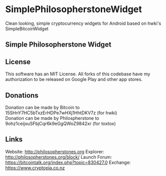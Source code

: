 # SimplePhilosopherstoneWidget

Clean looking, simple cryptocurrency widgets for Android based on hwki's SimpleBitcoinWidget


## Simple Philosopherstone Widget

<!-- <a href='https://play.google.com/store/apps/details?id=com.brentpanther.bitcoinwidget&pcampaignid=MKT-Other-global-all-co-prtnr-py-PartBadge-Mar2515-1'><img alt='Get it on Google Play' src='https://play.google.com/intl/en_us/badges/images/generic/en_badge_web_generic.png' height="80pt"/></a>

<a href="http://fdroid.org/packages/com.brentpanther.bitcoinwidget/">
    <img src="https://f-droid.org/badge/get-it-on.png"
         alt="Get it on F-Droid" height="80">
</a>
-->
## License

This software has an MIT License. All forks of this codebase have my authorization to be released on Google Play and other app stores.


## Donations

Donation can be made by Bitcoin to         15SHnY7HC5bTxzErHDPe7wHXj1HhtDKV7z (for hwki) <br>
Donation can be made by Philospherstone to 9ohz1ceijxuSFbjCqr6k9eGgQWoZ9842xr (for toxtox)

## Links
Website: 	http://philosopherstones.org
Explorer: 	http://philosopherstones.org/block/
Launch Forum: https://bitcointalk.org/index.php?topic=830427.0
Exchange:   https://www.cryptopia.co.nz